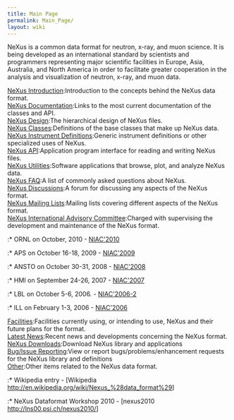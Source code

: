 ```yaml
---
title: Main Page
permalink: Main_Page/
layout: wiki
---
```


NeXus is a common data format for neutron, x-ray, and muon science. It
is being developed as an international standard by scientists and
programmers representing major scientific facilities in Europe, Asia,
Australia, and North America in order to facilitate greater cooperation
in the analysis and visualization of neutron, x-ray, and muon data.

[NeXus Introduction](Introduction "wikilink"):Introduction to the concepts behind the NeXus data format.  
[NeXus Documentation](Documentation "wikilink"):Links to the most current documentation of the classes and API.  
[NeXus Design](Design "wikilink"):The hierarchical design of NeXus files.  
[NeXus Classes](Design#NeXus_Classes "wikilink"):Definitions of the base classes that make up NeXus data.  
[NeXus Instrument Definitions](Instruments "wikilink"):Generic instrument definitions or other specialized uses of NeXus.  
[NeXus API](Application_Program_Interface "wikilink"):Application program interface for reading and writing NeXus files.  
[NeXus Utilities](Utilities "wikilink"):Software applications that browse, plot, and analyze NeXus data.  
[NeXus FAQ](FAQ "wikilink"):A list of commonly asked questions about NeXus.  
[NeXus Discussions](Discussions "wikilink"):A forum for discussing any aspects of the NeXus format.  
[NeXus Mailing Lists](MailingLists "wikilink"):Mailing lists covering different aspects of the NeXus format.  
[NeXus International Advisory Committee](NIAC "wikilink"):Charged with supervising the development and maintenance of the NeXus format.  

:\* ORNL on October, 2010 - [NIAC'2010](NIAC2010 "wikilink")

:\* APS on October 16-18, 2009 - [NIAC'2009](NIAC2009 "wikilink")

:\* ANSTO on October 30-31, 2008 - [NIAC'2008](NIAC2008 "wikilink")

:\* HMI on September 24-26, 2007 - [NIAC'2007](NIAC2007 "wikilink")

:\* LBL on October 5-6, 2006. - [NIAC'2006-2](NIAC2006LBL "wikilink")

:\* ILL on February 1-3, 2006 - [NIAC'2006](NIAC2006ILL "wikilink")

[Facilities](Facilities "wikilink"):Facilities currently using, or intending to use, NeXus and their future plans for the format.  
[Latest News](Latest_News "wikilink"):Recent news and developments concerning the NeXus format.  
[NeXus Downloads](Download "wikilink"):Download NeXus library and applications  
[Bug/Issue Reporting](IssueReporting "wikilink"):View or report bugs/problems/enhancement requests for the NeXus library and definitions  
[Other](Other "wikilink"):Other items related to the NeXus data format.  

:\* Wikipedia entry - \[Wikipedia
<http://en.wikipedia.org/wiki/Nexus_%28data_format%29>\]

:\* NeXus Dataformat Workshop 2010 - \[nexus2010
<http://lns00.psi.ch/nexus2010/>\]
